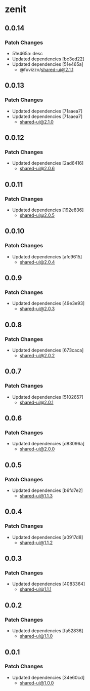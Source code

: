 # zenit

## 0.0.14

### Patch Changes

- 51e465a: desc
- Updated dependencies [bc3ed22]
- Updated dependencies [51e465a]
  - @fuvizzo/shared-ui@2.1.1

## 0.0.13

### Patch Changes

- Updated dependencies [71aaea7]
- Updated dependencies [71aaea7]
  - shared-ui@2.1.0

## 0.0.12

### Patch Changes

- Updated dependencies [2ad6416]
  - shared-ui@2.0.6

## 0.0.11

### Patch Changes

- Updated dependencies [192e836]
  - shared-ui@2.0.5

## 0.0.10

### Patch Changes

- Updated dependencies [afc9615]
  - shared-ui@2.0.4

## 0.0.9

### Patch Changes

- Updated dependencies [49e3e93]
  - shared-ui@2.0.3

## 0.0.8

### Patch Changes

- Updated dependencies [673caca]
  - shared-ui@2.0.2

## 0.0.7

### Patch Changes

- Updated dependencies [5102657]
  - shared-ui@2.0.1

## 0.0.6

### Patch Changes

- Updated dependencies [d83096a]
  - shared-ui@2.0.0

## 0.0.5

### Patch Changes

- Updated dependencies [b6fd7e2]
  - shared-ui@1.1.3

## 0.0.4

### Patch Changes

- Updated dependencies [a0917d8]
  - shared-ui@1.1.2

## 0.0.3

### Patch Changes

- Updated dependencies [4083364]
  - shared-ui@1.1.1

## 0.0.2

### Patch Changes

- Updated dependencies [fa52836]
  - shared-ui@1.1.0

## 0.0.1

### Patch Changes

- Updated dependencies [34e60cd]
  - shared-ui@1.0.0

